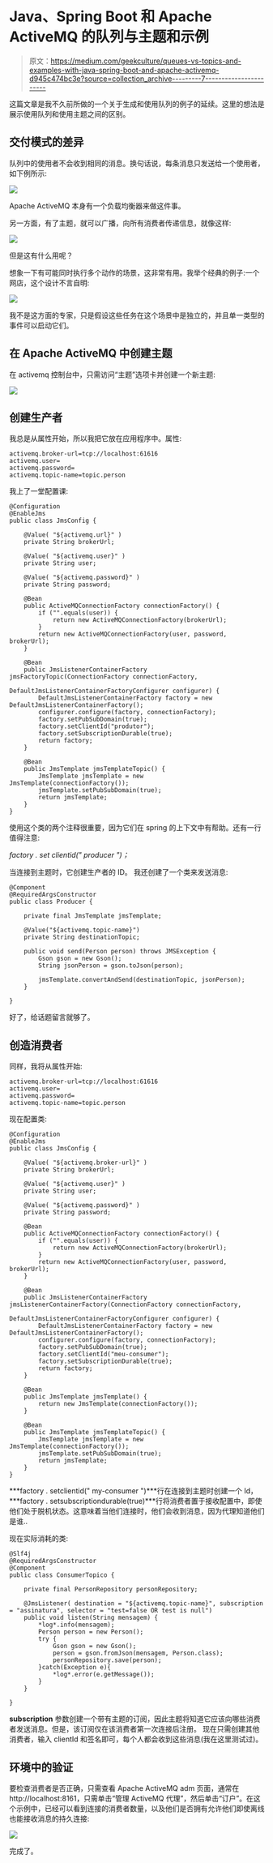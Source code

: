 # Java、Spring Boot 和 Apache ActiveMQ 的队列与主题和示例

> 原文：<https://medium.com/geekculture/queues-vs-topics-and-examples-with-java-spring-boot-and-apache-activemq-d945c474bc3e?source=collection_archive---------7----------------------->

这篇文章是我不久前所做的一个关于生成和使用队列的例子的延续。这里的想法是展示使用队列和使用主题之间的区别。

## 交付模式的差异

队列中的使用者不会收到相同的消息。换句话说，每条消息只发送给一个使用者，如下例所示:

![](img/303a64865f5e580b5eeb511ef12d5cb1.png)

Apache ActiveMQ 本身有一个负载均衡器来做这件事。

另一方面，有了主题，就可以广播，向所有消费者传递信息，就像这样:

![](img/6d0d1636e92549b9dbc263dcafa04f5a.png)

但是这有什么用呢？

想象一下有可能同时执行多个动作的场景，这非常有用。我举个经典的例子:一个网店，这个设计不言自明:

![](img/200df6a8002f175ede976f7aa3600339.png)

我不是这方面的专家，只是假设这些任务在这个场景中是独立的，并且单一类型的事件可以启动它们。

## 在 Apache ActiveMQ 中创建主题

在 activemq 控制台中，只需访问“主题”选项卡并创建一个新主题:

![](img/48d6a4b41f75195be8f7fc46127ac5a8.png)

## 创建生产者

我总是从属性开始，所以我把它放在应用程序中。属性:

```
activemq.broker-url=tcp://localhost:61616
activemq.user=
activemq.password=
activemq.topic-name=topic.person
```

我上了一堂配置课:

```
@Configuration
@EnableJms
public class JmsConfig {

    @Value( "${activemq.url}" )
    private String brokerUrl;

    @Value( "${activemq.user}" )
    private String user;

    @Value( "${activemq.password}" )
    private String password;

    @Bean
    public ActiveMQConnectionFactory connectionFactory() {
        if ("".equals(user)) {
            return new ActiveMQConnectionFactory(brokerUrl);
        }
        return new ActiveMQConnectionFactory(user, password, brokerUrl);
    }

    @Bean
    public JmsListenerContainerFactory jmsFactoryTopic(ConnectionFactory connectionFactory,
                                                       DefaultJmsListenerContainerFactoryConfigurer configurer) {
        DefaultJmsListenerContainerFactory factory = new DefaultJmsListenerContainerFactory();
        configurer.configure(factory, connectionFactory);
        factory.setPubSubDomain(true);
        factory.setClientId("produtor");
        factory.setSubscriptionDurable(true);
        return factory;
    }

    @Bean
    public JmsTemplate jmsTemplateTopic() {
        JmsTemplate jmsTemplate = new JmsTemplate(connectionFactory());
        jmsTemplate.setPubSubDomain(true);
        return jmsTemplate;
    }
}
```

使用这个类的两个注释很重要，因为它们在 spring 的上下文中有帮助。还有一行值得注意:

*factory . set clientid(" producer ")；*

当连接到主题时，它创建生产者的 ID。
我还创建了一个类来发送消息:

```
@Component
@RequiredArgsConstructor
public class Producer {

    private final JmsTemplate jmsTemplate;

    @Value("${activemq.topic-name}")
    private String destinationTopic;

    public void send(Person person) throws JMSException {
        Gson gson = new Gson();
        String jsonPerson = gson.toJson(person);

        jmsTemplate.convertAndSend(destinationTopic, jsonPerson);
    }

}
```

好了，给话题留言就够了。

## 创造消费者

同样，我将从属性开始:

```
activemq.broker-url=tcp://localhost:61616
activemq.user=
activemq.password=
activemq.topic-name=topic.person
```

现在配置类:

```
@Configuration
@EnableJms
public class JmsConfig {

    @Value( "${activemq.broker-url}" )
    private String brokerUrl;

    @Value( "${activemq.user}" )
    private String user;

    @Value( "${activemq.password}" )
    private String password;

    @Bean
    public ActiveMQConnectionFactory connectionFactory() {
        if ("".equals(user)) {
            return new ActiveMQConnectionFactory(brokerUrl);
        }
        return new ActiveMQConnectionFactory(user, password, brokerUrl);
    }

    @Bean
    public JmsListenerContainerFactory jmsListenerContainerFactory(ConnectionFactory connectionFactory,
                                                       DefaultJmsListenerContainerFactoryConfigurer configurer) {
        DefaultJmsListenerContainerFactory factory = new DefaultJmsListenerContainerFactory();
        configurer.configure(factory, connectionFactory);
        factory.setPubSubDomain(true);
        factory.setClientId("meu-consumer");
        factory.setSubscriptionDurable(true);
        return factory;
    }

    @Bean
    public JmsTemplate jmsTemplate() {
        return new JmsTemplate(connectionFactory());
    }

    @Bean
    public JmsTemplate jmsTemplateTopic() {
        JmsTemplate jmsTemplate = new JmsTemplate(connectionFactory());
        jmsTemplate.setPubSubDomain(true);
        return jmsTemplate;
    }
}
```

***factory . setclientid(" my-consumer ")***行在连接到主题时创建一个 Id，***factory . setsubscriptiondurable(true)***行将消费者置于接收配置中，即使他们处于脱机状态。这意味着当他们连接时，他们会收到消息，因为代理知道他们是谁..

现在实际消耗的类:

```
@Slf4j
@RequiredArgsConstructor
@Component
public class ConsumerTopico {

    private final PersonRepository personRepository;

    @JmsListener( destination = "${activemq.topic-name}", subscription = "assinatura", selector = "test=false OR test is null")
    public void listen(String mensagem) {
        *log*.info(mensagem);
        Person person = new Person();
        try {
            Gson gson = new Gson();
            person = gson.fromJson(mensagem, Person.class);
            personRepository.save(person);
        }catch(Exception e){
            *log*.error(e.getMessage());
        }
    }

}
```

**subscription** 参数创建一个带有主题的订阅，因此主题将知道它应该向哪些消费者发送消息。但是，该订阅仅在该消费者第一次连接后注册。
现在只需创建其他消费者，输入 clientId 和签名即可，每个人都会收到这些消息(我在这里测试过)。

## 环境中的验证

要检查消费者是否正确，只需查看 Apache ActiveMQ adm 页面，通常在 http://localhost:8161，只需单击“管理 ActiveMQ 代理”，然后单击“订户”。在这个示例中，已经可以看到连接的消费者数量，以及他们是否拥有允许他们即使离线也能接收消息的持久连接:

![](img/7cf868bc4f8cf124c416c452275dbffc.png)

完成了。